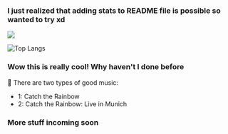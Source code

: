 ### I just realized that adding stats to README file is possible so wanted to try xd


<a href="">
  <img align="centre" src="https://github-readme-stats.vercel.app/api?username=serkankaragoz&count_private=true&include_all_commits=true&show_icons=true&title_color=007bff&text_color=e7e7e7&icon_color=007bff&bg_color=171c28" />
<a />
  
![Top Langs](https://github-readme-stats.vercel.app/api/top-langs/?username=serkankaragoz&layout=compact&title_color=007bff&text_color=e7e7e7&icon_color=007bff&bg_color=171c28)


### Wow this is really cool! Why haven't I done before

 🎵 There are two types of good music:
- 1: Catch the Rainbow
- 2: Catch the Rainbow: Live in Munich

### More stuff incoming soon 



<!-- ![Profile Views](https://komarev.com/ghpvc/?username=serkankaragoz) -->



<!-- **serkankaragoz/serkankaragoz** is a ✨ _special_ ✨ repository because its `README.md` (this file) appears on your GitHub profile. -->

<!-- Here are some ideas to get you started: -->

<!-- - 🔭 I’m currently working on ... -->
<!-- - 🌱 I’m currently learning ... -->
<!-- - 👯 I’m looking to collaborate on ... -->
<!-- - 🤔 I’m looking for help with ... -->
<!--  - 💬 Ask me about ... -->
<!-- - 📫 How to reach me: ... -->
<!-- - 😄 Pronouns: ... -->
<!-- - ⚡ Fun fact: ... -->


<!--
![Serkan's github stats](https://github-readme-stats.vercel.app/api?username=serkankaragoz&show_icons=true&hide=[%22issues%22])
[![Top Langs](https://github-readme-stats.vercel.app/api/top-langs/?username=serkankaragoz)](https://github.com/serkankaragoz/github-readme-stats)

 <div class="row">
  <div class="column">
    <img src="https://github-readme-stats.vercel.app/api?username=serkankaragoz" 
     width="100" 
     height="100" />
  </div>
  <div class="column">
    <img src="https://github-readme-stats.vercel.app/api/top-langs/?username=serkankaragoz" 
     width="100" 
     height="100" />
  </div>
</div>



<p align="center">
<img width="450" height="300" align="center" src="https://github-readme-stats.vercel.app/api?username=serkankaragoz&show_icons=true&line_height=21&theme=react" alt="serkankaragoz's Github Stats" />
<img width="450" height="300" align="center" 
     src="https://github-readme-stats.vercel.app/api/top-langs/?username=serkankaragoz&langs_count=2&hide=handlebars,jupyter notebook,css&theme=react&line_height=27&layout=compact" />
</p>
-->







